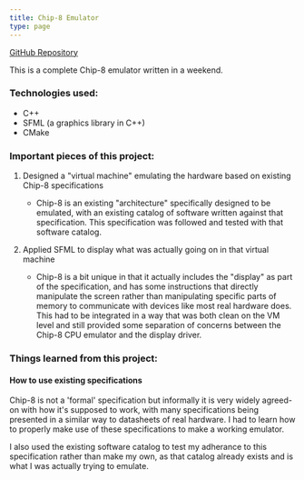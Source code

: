 ```yaml
---
title: Chip-8 Emulator
type: page
---
```


[GitHub Repository](https://github.com/evanacox/chip8)

This is a complete Chip-8 emulator written in a weekend.

### Technologies used:

- C++
- SFML (a graphics library in C++)
- CMake

### Important pieces of this project:

1. Designed a "virtual machine" emulating the hardware based on existing Chip-8 specifications
    - Chip-8 is an existing "architecture" specifically designed to be emulated, with an existing
      catalog of software written against that specification. This specification was followed and tested
      with that software catalog.

2. Applied SFML to display what was actually going on in that virtual machine
    - Chip-8 is a bit unique in that it actually includes the "display" as part of the specification,
      and has some instructions that directly manipulate the screen rather than manipulating specific
      parts of memory to communicate with devices like most real hardware does. This had to be integrated
      in a way that was both clean on the VM level and still provided some separation of concerns between
      the Chip-8 CPU emulator and the display driver.

### Things learned from this project:

#### How to use existing specifications

Chip-8 is not a 'formal' specification but informally it is very widely agreed-on with how it's supposed
to work, with many specifications being presented in a similar way to datasheets of real hardware. I had to 
learn how to properly make use of these specifications to make a working emulator.

I also used the existing software catalog to test my adherance to this specification rather than
make my own, as that catalog already exists and is what I was actually trying to emulate.